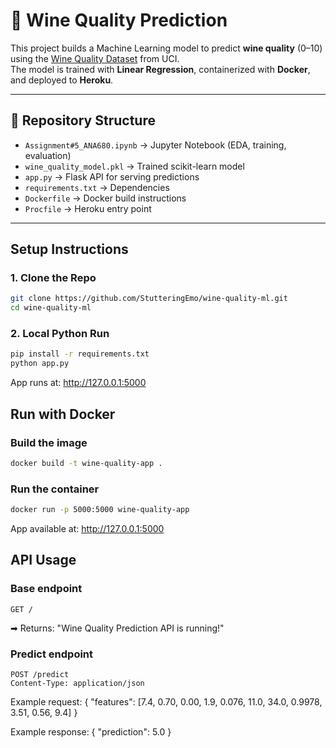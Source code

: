 # 🍷 Wine Quality Prediction

This project builds a Machine Learning model to predict **wine quality** (0–10) using the [Wine Quality Dataset](https://archive.ics.uci.edu/ml/datasets/wine+quality) from UCI.  
The model is trained with **Linear Regression**, containerized with **Docker**, and deployed to **Heroku**.  

---

## 📂 Repository Structure
- `Assignment#5_ANA680.ipynb` → Jupyter Notebook (EDA, training, evaluation)  
- `wine_quality_model.pkl` → Trained scikit-learn model  
- `app.py` → Flask API for serving predictions  
- `requirements.txt` → Dependencies  
- `Dockerfile` → Docker build instructions  
- `Procfile` → Heroku entry point  

---

## Setup Instructions

### 1. Clone the Repo
```bash
git clone https://github.com/StutteringEmo/wine-quality-ml.git
cd wine-quality-ml
```

### 2. Local Python Run
```bash
pip install -r requirements.txt
python app.py
```
App runs at: http://127.0.0.1:5000

## Run with Docker

### Build the image
```bash
docker build -t wine-quality-app .
```

### Run the container
```bash
docker run -p 5000:5000 wine-quality-app
```
App available at: http://127.0.0.1:5000

## API Usage

### Base endpoint
```http
GET /
```
➡ Returns: "Wine Quality Prediction API is running!"

### Predict endpoint
```http
POST /predict
Content-Type: application/json
```

Example request:
{
  "features": [7.4, 0.70, 0.00, 1.9, 0.076, 11.0, 34.0, 0.9978, 3.51, 0.56, 9.4]
}

Example response:
{
  "prediction": 5.0
}
